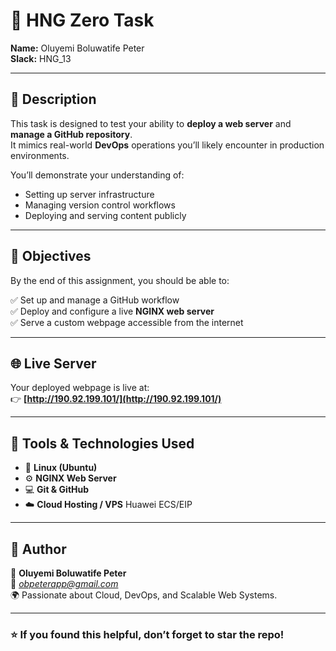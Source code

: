 # 🚀 HNG Zero Task

**Name:** Oluyemi Boluwatife Peter  
**Slack:** HNG_13  

---

## 🧠 Description

This task is designed to test your ability to **deploy a web server** and **manage a GitHub repository**.  
It mimics real-world **DevOps** operations you’ll likely encounter in production environments.

You’ll demonstrate your understanding of:
- Setting up server infrastructure  
- Managing version control workflows  
- Deploying and serving content publicly

---

## 🎯 Objectives

By the end of this assignment, you should be able to:

✅ Set up and manage a GitHub workflow  
✅ Deploy and configure a live **NGINX web server**  
✅ Serve a custom webpage accessible from the internet  

---

## 🌐 Live Server

Your deployed webpage is live at:  
👉 **[http://190.92.199.101/](http://190.92.199.101/)**

---

## 🧩 Tools & Technologies Used

- 🐧 **Linux (Ubuntu)**  
- ⚙️ **NGINX Web Server**  
- 💻 **Git & GitHub**  
- ☁️ **Cloud Hosting / VPS** Huawei ECS/EIP 

---

## 💬 Author

👤 **Oluyemi Boluwatife Peter**  
📧 *obpeterapp@gmail.com*  
🌍 Passionate about Cloud, DevOps, and Scalable Web Systems.  

---

### ⭐ If you found this helpful, don’t forget to star the repo!
